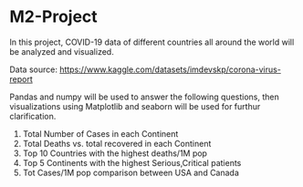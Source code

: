 # M2-Project
In this project, COVID-19 data of different countries all around the world will be analyzed and visualized.

Data source: https://www.kaggle.com/datasets/imdevskp/corona-virus-report 

Pandas and numpy will be used to answer the following questions, then visualizations using Matplotlib and seaborn will be used for furthur clarification.

1. Total Number of Cases in each Continent
2. Total Deaths vs. total recovered in each Continent
3. Top 10 Countries with the highest deaths/1M pop
4. Top 5 Continents with the highest Serious,Critical patients
5. Tot Cases/1M pop comparison between USA and Canada
